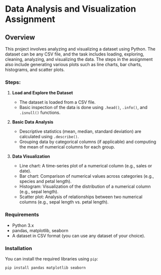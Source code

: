 # Data Analysis and Visualization Assignment

## Overview

This project involves analyzing and visualizing a dataset using Python. The dataset can be any CSV file, and the task includes loading, exploring, cleaning, analyzing, and visualizing the data. The steps in the assignment also include generating various plots such as line charts, bar charts, histograms, and scatter plots.

### Steps:

1. **Load and Explore the Dataset**
   - The dataset is loaded from a CSV file.
   - Basic inspection of the data is done using `.head()`, `.info()`, and `.isnull()` functions.
   
2. **Basic Data Analysis**
   - Descriptive statistics (mean, median, standard deviation) are calculated using `.describe()`.
   - Grouping data by categorical columns (if applicable) and computing the mean of numerical columns for each group.
   
3. **Data Visualization**
   - Line chart: A time-series plot of a numerical column (e.g., sales or date).
   - Bar chart: Comparison of numerical values across categories (e.g., species and petal length).
   - Histogram: Visualization of the distribution of a numerical column (e.g., sepal length).
   - Scatter plot: Analysis of relationships between two numerical columns (e.g., sepal length vs. petal length).

### Requirements

- Python 3.x
- pandas, matplotlib, seaborn
- A dataset in CSV format (you can use any dataset of your choice).

### Installation

You can install the required libraries using `pip`:

```bash
pip install pandas matplotlib seaborn

